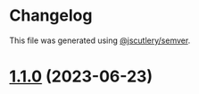 # Changelog

This file was generated using [@jscutlery/semver](https://github.com/jscutlery/semver).

# [1.1.0](https://github.com/code-workers-io/ngx-loader/compare/ngx-loader-1.0.1...ngx-loader-1.1.0) (2023-06-23)
